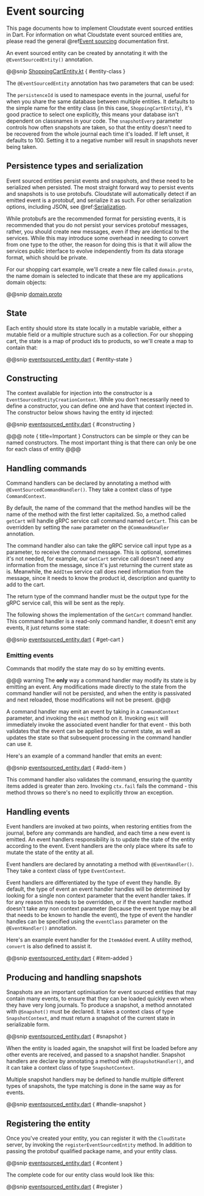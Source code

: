 # Event sourcing

This page documents how to implement Cloudstate event sourced entities in Dart. For information on what Cloudstate event sourced entities are, please read the general @ref[Event sourcing](../../features/eventsourced.md) documentation first.

An event sourced entity can be created by annotating it with the `@EventSourcedEntity()` annotation.

@@snip [ShoppingCartEntity.kt](/docs/src/test/dart/docs/user/eventsourced/eventsourced_entity.dart) { #entity-class }

The `@EventSourcedEntity` annotation has two parameters that can be used:

The `persistenceId` is used to namespace events in the journal, useful for when you share the same database between multiple entities. It defaults to the simple name for the entity class (in this case, `ShoppingCartEntity`), it's good practice to select one explicitly, this means your database isn't dependent on classnames in your code.
The `snapshotEvery` parameter controls how often snapshots are taken, so that the entity doesn't need to be recovered from the whole journal each time it's loaded. If left unset, it defaults to 100. Setting it to a negative number will result in snapshots never being taken.

## Persistence types and serialization

Event sourced entities persist events and snapshots, and these need to be serialized when persisted. The most straight forward way to persist events and snapshots is to use protobufs. Cloudstate will automatically detect if an emitted event is a protobuf, and serialize it as such. For other serialization options, including JSON, see @ref:[Serialization](serialization.md).

While protobufs are the recommended format for persisting events, it is recommended that you do not persist your services protobuf messages, rather, you should create new messages, even if they are identical to the services. While this may introduce some overhead in needing to convert from one type to the other, the reason for doing this is that it will allow the services public interface to evolve independently from its data storage format, which should be private.

For our shopping cart example, we'll create a new file called `domain.proto`, the name domain is selected to indicate that these are my applications domain objects:

@@snip [domain.proto](/docs/src/test/proto/domain.proto)

## State

Each entity should store its state locally in a mutable variable, either a mutable field or a multiple structure such as a collection. For our shopping cart, the state is a map of product ids to products, so we'll create a map to contain that:

@@snip [eventsourced_entity.dart](/docs/src/test/dart/docs/user/eventsourced/eventsourced_entity.dart) { #entity-state }

## Constructing

The context available for injection into the constructor is a `EventSourcedEntityCreationContext`. While you don't necessarily need to define a constructor, you can define one and have that context injected in. The constructor below shows having the entity id injected:

@@snip [eventsourced_entity.dart](/docs/src/test/dart/docs/user/eventsourced/eventsourced_entity.dart) { #constructing }

@@@ note { title=Important }
Constructors can be simple or they can be named constructors. The most important thing is that there can only be one for each class of entity
@@@

## Handling commands

Command handlers can be declared by annotating a method with `@EventSourcedCommandHandler()`. They take a context class of type `CommandContext`.

By default, the name of the command that the method handles will be the name of the method with the first letter capitalized. So, a method called `getCart` will handle gRPC service call command named `GetCart`. This can be overridden by setting the `name` parameter on the `@CommandHandler` annotation.

The command handler also can take the gRPC service call input type as a parameter, to receive the command message. This is optional, sometimes it's not needed, for example, our `GetCart` service call doesn't need any information from the message, since it's just returning the current state as is. Meanwhile, the `AddItem` service call does need information from the message, since it needs to know the product id, description and quantity to add to the cart.

The return type of the command handler must be the output type for the gRPC service call, this will be sent as the reply.

The following shows the implementation of the `GetCart` command handler. This command handler is a read-only command handler, it doesn't emit any events, it just returns some state:

@@snip [eventsourced_entity.dart](/docs/src/test/dart/docs/user/eventsourced/eventsourced_entity.dart) { #get-cart }

### Emitting events

Commands that modify the state may do so by emitting events.

@@@ warning
The **only** way a command handler may modify its state is by emitting an event. Any modifications made directly to the state from the command handler will not be persisted, and when the entity is passivated and next reloaded, those modifications will not be present.
@@@

A command handler may emit an event by taking in a `CommandContext` parameter, and invoking the `emit` method on it. Invoking `emit` will immediately invoke the associated event handler for that event - this both validates that the event can be applied to the current state, as well as updates the state so that subsequent processing in the command handler can use it.

Here's an example of a command handler that emits an event:

@@snip [eventsourced_entity.dart](/docs/src/test/dart/docs/user/eventsourced/eventsourced_entity.dart) { #add-item }

This command handler also validates the command, ensuring the quantity items added is greater than zero. Invoking `ctx.fail` fails the command - this method throws so there's no need to explicitly throw an exception.

## Handling events

Event handlers are invoked at two points, when restoring entities from the journal, before any commands are handled, and each time a new event is emitted. An event handlers responsibility is to update the state of the entity according to the event. Event handlers are the only place where its safe to mutate the state of the entity at all.

Event handlers are declared by annotating a method with `@EventHandler()`. They take a context class of type `EventContext`.

Event handlers are differentiated by the type of event they handle. By default, the type of event an event handler handles will be determined by looking for a single non context parameter that the event handler takes. If for any reason this needs to be overridden, or if the event handler method doesn't take any non context parameter (because the event type may be all that needs to be known to handle the event), the type of event the handler handles can be specified using the `eventClass` parameter on the `@EventHandler()` annotation.

Here's an example event handler for the `ItemAdded` event. A utility method, `convert` is also defined to assist it.

@@snip [eventsourced_entity.dart](/docs/src/test/dart/docs/user/eventsourced/eventsourced_entity.dart) { #item-added }

## Producing and handling snapshots

Snapshots are an important optimisation for event sourced entities that may contain many events, to ensure that they can be loaded quickly even when they have very long journals. To produce a snapshot, a method annotated with `@Snapshot()` must be declared. It takes a context class of type `SnapshotContext`, and must return a snapshot of the current state in serializable form. 

@@snip [eventsourced_entity.dart](/docs/src/test/dart/docs/user/eventsourced/eventsourced_entity.dart) { #snapshot }

When the entity is loaded again, the snapshot will first be loaded before any other events are received, and passed to a snapshot handler. Snapshot handlers are declare by annotating a method with `@SnapshotHandler()`, and it can take a context class of type `SnapshotContext`.

Multiple snapshot handlers may be defined to handle multiple different types of snapshots, the type matching is done in the same way as for events.

@@snip [eventsourced_entity.dart](/docs/src/test/dart/docs/user/eventsourced/eventsourced_entity.dart) { #handle-snapshot }

## Registering the entity

Once you've created your entity, you can register it with the `CloudState` server, by invoking the `registerEventSourcedEntity` method. In addition to passing the protobuf qualified package name, and your entity class.

@@snip [eventsourced_entity.dart](/docs/src/test/dart/docs/user/eventsourced/behavior/eventsourced_entity.dart) { #content }

The complete code for our entity class would look like this:

@@snip [eventsourced_entity.dart](/docs/src/test/dart/docs/user/eventsourced/eventsourced_entity.dart) { #register }
